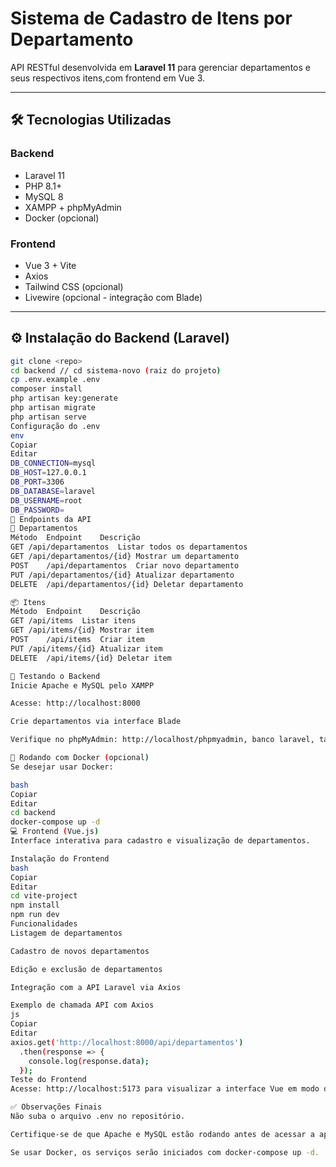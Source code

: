 
# Sistema de Cadastro de Itens por Departamento

API RESTful desenvolvida em **Laravel 11** para gerenciar departamentos e seus respectivos itens,com frontend em Vue 3.

---

## 🛠 Tecnologias Utilizadas

### Backend
- Laravel 11  
- PHP 8.1+  
- MySQL 8  
- XAMPP + phpMyAdmin  
- Docker (opcional)


### Frontend
- Vue 3 + Vite  
- Axios  
- Tailwind CSS (opcional)  
- Livewire (opcional - integração com Blade)

---

## ⚙️ Instalação do Backend (Laravel)

```bash
git clone <repo>
cd backend // cd sistema-novo (raiz do projeto)
cp .env.example .env
composer install
php artisan key:generate
php artisan migrate
php artisan serve
Configuração do .env
env
Copiar
Editar
DB_CONNECTION=mysql
DB_HOST=127.0.0.1
DB_PORT=3306
DB_DATABASE=laravel
DB_USERNAME=root
DB_PASSWORD=
🧪 Endpoints da API
📁 Departamentos
Método	Endpoint	Descrição
GET	/api/departamentos	Listar todos os departamentos
GET	/api/departamentos/{id}	Mostrar um departamento
POST	/api/departamentos	Criar novo departamento
PUT	/api/departamentos/{id}	Atualizar departamento
DELETE	/api/departamentos/{id}	Deletar departamento

📦 Itens
Método	Endpoint	Descrição
GET	/api/items	Listar itens
GET	/api/items/{id}	Mostrar item
POST	/api/items	Criar item
PUT	/api/items/{id}	Atualizar item
DELETE	/api/items/{id}	Deletar item

🚀 Testando o Backend
Inicie Apache e MySQL pelo XAMPP

Acesse: http://localhost:8000

Crie departamentos via interface Blade

Verifique no phpMyAdmin: http://localhost/phpmyadmin, banco laravel, tabela departamentos

🐳 Rodando com Docker (opcional)
Se desejar usar Docker:

bash
Copiar
Editar
cd backend
docker-compose up -d
💻 Frontend (Vue.js)
Interface interativa para cadastro e visualização de departamentos.

Instalação do Frontend
bash
Copiar
Editar
cd vite-project  
npm install
npm run dev
Funcionalidades
Listagem de departamentos

Cadastro de novos departamentos

Edição e exclusão de departamentos

Integração com a API Laravel via Axios

Exemplo de chamada API com Axios
js
Copiar
Editar
axios.get('http://localhost:8000/api/departamentos')
  .then(response => {
    console.log(response.data);
  });
Teste do Frontend
Acesse: http://localhost:5173 para visualizar a interface Vue em modo de desenvolvimento.

✅ Observações Finais
Não suba o arquivo .env no repositório.

Certifique-se de que Apache e MySQL estão rodando antes de acessar a aplicação.

Se usar Docker, os serviços serão iniciados com docker-compose up -d.
